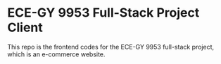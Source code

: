 # ECE-GY 9953 Full-Stack Project Client

This repo is the frontend codes for the ECE-GY 9953 full-stack project, which is an e-commerce website.
